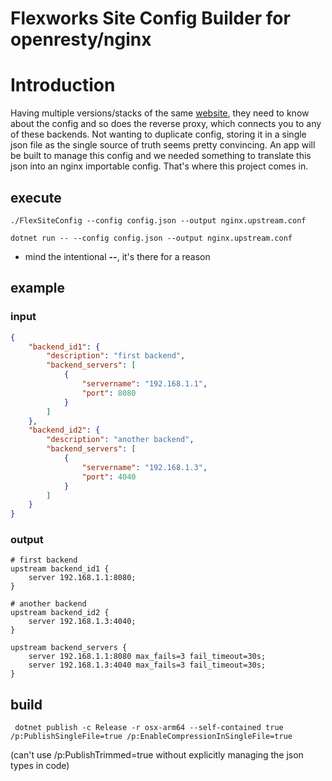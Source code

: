 # Flexworks Site Config Builder for openresty/nginx

# Introduction

Having multiple versions/stacks of the same [website](https://flexworks.eu), they need to know about the config and so does the reverse proxy, which connects you to any of these backends.  Not wanting to duplicate config, storing it in a single json file as the single source of truth seems pretty convincing.  An app will be built to manage this config and we needed something to translate this json into an nginx importable config.  That's where this project comes in.



## execute

```shell
./FlexSiteConfig --config config.json --output nginx.upstream.conf
```


```shell
dotnet run -- --config config.json --output nginx.upstream.conf
```
* mind the intentional **--**, it's there for a reason


## example

### input

```json
{
    "backend_id1": {
        "description": "first backend",
        "backend_servers": [
            {
                "servername": "192.168.1.1",
                "port": 8080
            }
        ]
    },
    "backend_id2": {
        "description": "another backend",
        "backend_servers": [
            {
                "servername": "192.168.1.3",
                "port": 4040
            }
        ]
    }
}

```

### output

```nginx
# first backend
upstream backend_id1 {
    server 192.168.1.1:8080;
}

# another backend
upstream backend_id2 {
    server 192.168.1.3:4040;
}

upstream backend_servers {
    server 192.168.1.1:8080 max_fails=3 fail_timeout=30s;
    server 192.168.1.3:4040 max_fails=3 fail_timeout=30s;
}

```


## build
```shell
 dotnet publish -c Release -r osx-arm64 --self-contained true /p:PublishSingleFile=true /p:EnableCompressionInSingleFile=true
```

(can't use /p:PublishTrimmed=true without explicitly managing the json types in code)


